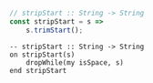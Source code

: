 ```javascript
// stripStart :: String -> String
const stripStart = s =>
    s.trimStart();
```


```applescript
-- stripStart :: String -> String
on stripStart(s)
    dropWhile(my isSpace, s)
end stripStart
```
